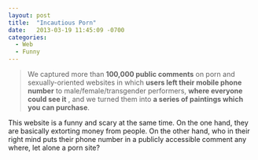 ```yaml
---
layout: post
title:  "Incautious Porn"
date:   2013-03-19 11:45:09 -0700
categories:
  - Web
  - Funny
---
```




 > We captured more than  __100,000 public comments__  on porn and sexually-oriented websites in which  __users left their mobile phone number__  to male/female/transgender performers,  __where everyone could see it__ , and we turned them into  __a series of paintings which you can purchase__.

 This website is a funny and scary at the same time. On the one hand, they are basically extorting money from people. On the other hand, who in their right mind puts their phone number in a publicly accessible comment any where, let alone a porn site?

